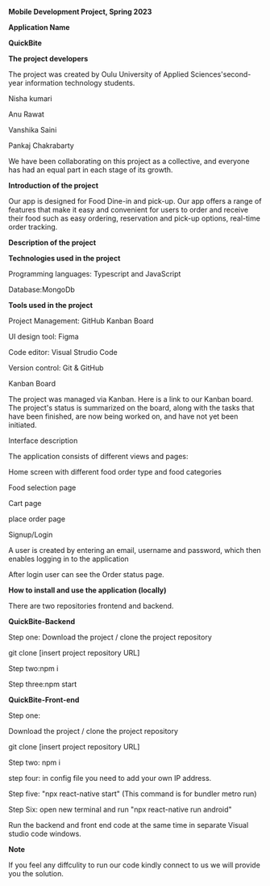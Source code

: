 **Mobile Development Project, Spring 2023**

**Application Name**

**QuickBite**

**The project developers**

The project was created by Oulu University of Applied Sciences'second-year information technology students.


Nisha kumari

Anu Rawat

Vanshika Saini

Pankaj Chakrabarty

We have been collaborating on this project as a collective, and everyone has had an equal part in each stage of its growth.

**Introduction of the project**

Our app is designed for Food Dine-in and pick-up. Our app offers a range of features that make it easy and convenient for users to order and receive their food such as easy ordering, reservation and pick-up options, real-time order tracking.

**Description of the project**

**Technologies used in the project**

Programming languages: Typescript and JavaScript

Database:MongoDb

**Tools used in the project**

Project Management: GitHub Kanban Board

UI design tool: Figma

Code editor: Visual Strudio Code

Version control: Git & GitHub

Kanban Board

The project was managed via Kanban. Here is a link to our Kanban board. The project's status is summarized on the board, along with the tasks that have been finished, are now being worked on, and have not yet been initiated.

Interface description

The application consists of different views and pages:

Home screen with different food order type and food categories

Food selection page

Cart page 

place order page 

Signup/Login

A user is created by entering an email, username and password, which then enables logging in to the application

After login user can see the Order status page.

**How to install and use the application (locally)**

There are two repositories frontend and backend.

**QuickBite-Backend**

Step one:
Download the project / clone the project repository

git clone [insert project repository URL]

Step two:npm i 

Step three:npm start

**QuickBite-Front-end**

Step one:

Download the project / clone the project repository

git clone [insert project repository URL]

Step two: npm i

step four: in config file you need to add your own IP address.

Step five: "npx react-native start" (This command is for bundler metro run)

Step Six: open new terminal and run "npx react-native run android" 

Run the backend and front end code at the same time in separate Visual studio code windows.

**Note**

If you feel any diffculity to run our code kindly connect to us we will provide you the solution.

